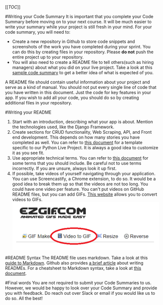 [[_TOC_]]

#Writing your Code Summary
It is important that you complete your Code Summary before moving on to your next course. It will be much easier to write your summary while your project is still fresh in your mind. For your code summary, you will need to:
- Create a new repository in Github to store code snippets and screenshots of the work you have completed during your sprint. You can do this by creating files in your repository. Please **do not** push the entire project up to your repository. 
- You will also need to create a README file to tell others(such as hiring managers) about what you did on your live project. Take a look at this [sample code summary](https://github.com/BenjaminLSchwab/JobPlacementDashboard) to get a better idea of what is expected of you. 

A README file should contain useful information about your project and serve as a kind of manual. You should not put every single line of code that you have written in this document. Just the code for key features in your app. If you wish to add all your code, you should do so by creating additional files in your repository.

#Writing your README
1. Start with an introduction, describing what your app is about. Mention the technologies used, like the Django Framework.
2. Create sections for CRUD functionality, Web Scraping, API, and Front end development. This depends on how many stories you have completed as well. You can refer to [this document](https://docs.google.com/document/d/1NuhWe3Sa0RPdyM4bPmrBe--P8V7ri8t5G9OipMEhdGk/edit?usp=sharing) for a template specific to our Python Live Project. It is always a good idea to customize it as you see fit.
3. Use appropriate technical terms. You can refer to [this document](https://docs.google.com/document/d/1BbHVev8L0QH6AFaUdf3LD-Y6dkYYqcmuAvgyhesW1bY/edit?usp=sharing) for some terms that you should include. Be careful not to use terms incorrectly. If you are unsure, always look it up first. 
4. If possible, take videos of yourself navigating through your application. You can use Screencastify, a Chrome extension, to do so. It would be a good idea to break them up so that the videos are not too long. You could have one video per feature. You can't put videos on GitHub README files, but you can add GIFs. [This website](https://ezgif.com/) allows you to convert videos to GIFs. 
![image.png](/.attachments/image-e4add546-2a9f-46ee-bb63-bba22a267eca.png)

#README Syntax
The README file uses markdown. Take a look at this [guide to Markdown](https://code.visualstudio.com/docs/languages/markdown). Github also provides [a brief article](https://docs.github.com/en/free-pro-team@latest/github/creating-cloning-and-archiving-repositories/about-readmes) about writing READMEs. For a cheatsheet to Markdown syntax, take a look at [this document](https://guides.github.com/pdfs/markdown-cheatsheet-online.pdf).

#Final words
You are not required to submit your Code Summaries to us. However, we would be happy to look over your Code Summary and provide you with feedback. Do reach out over Slack or email if you would like us to do so. All the best!


